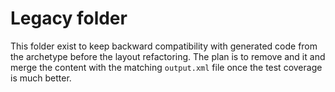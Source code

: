 # Legacy folder

This folder exist to keep backward compatibility with generated code from the archetype before 
the layout refactoring. The plan is to remove and it and merge the content with the matching `output.xml` file
once the test coverage is much better.